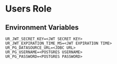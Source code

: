 # Users Role

## Environment Variables

```properties
UR_JWT_SECRET_KEY=<JWT SECRET KEY>
UR_JWT_EXPIRATION_TIME_MS=<JWT EXPIRATION TIME>
UR_PG_DATASOURCE_URL=<JDBC URL>
UR_PG_USERNAME=<POSTGRES USERNAME>
UR_PG_PASSWORD=<POSTGRES PASSWORD>
```
